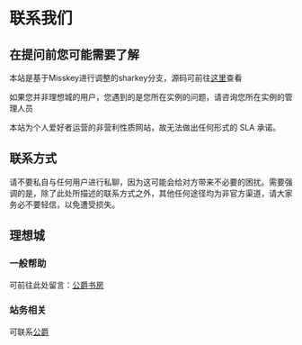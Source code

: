 # 联系我们

## 在提问前您可能需要了解

本站是基于Misskey进行调整的sharkey分支，源码可前往[这里](https://github.com/gongjuecloak/sharkey-stelpolva)查看

如果您并非理想城的用户，您遇到的是您所在实例的问题，请咨询您所在实例的管理人员

本站为个人爱好者运营的非营利性质网站，故无法做出任何形式的 SLA 承诺。

## 联系方式

请不要私自与任何用户进行私聊，因为这可能会给对方带来不必要的困扰。需要强调的是，除了此处所描述的联系方式之外，其他任何途径均为非官方渠道，请大家务必不要轻信，以免遭受损失。

## 理想城

### 一般帮助

可前往此处留言：[公爵书房](https://blog.gjcloak.top/message.html)

### 站务相关

可联系[公爵](https://lzplus.top/@gjcloak)
